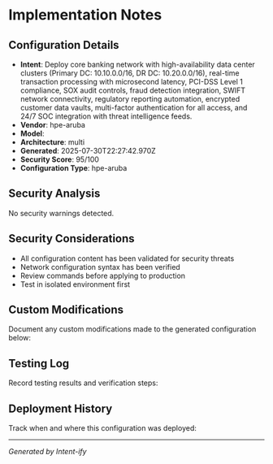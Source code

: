 # Implementation Notes

## Configuration Details
- **Intent**: Deploy core banking network with high-availability data center clusters (Primary DC: 10.10.0.0/16, DR DC: 10.20.0.0/16), real-time transaction processing with microsecond latency, PCI-DSS Level 1 compliance, SOX audit controls, fraud detection integration, SWIFT network connectivity, regulatory reporting automation, encrypted customer data vaults, multi-factor authentication for all access, and 24/7 SOC integration with threat intelligence feeds.
- **Vendor**: hpe-aruba
- **Model**: 
- **Architecture**: multi
- **Generated**: 2025-07-30T22:27:42.970Z
- **Security Score**: 95/100
- **Configuration Type**: hpe-aruba

## Security Analysis
No security warnings detected.

## Security Considerations
- All configuration content has been validated for security threats
- Network configuration syntax has been verified
- Review commands before applying to production
- Test in isolated environment first

## Custom Modifications
Document any custom modifications made to the generated configuration below:

## Testing Log
Record testing results and verification steps:

## Deployment History
Track when and where this configuration was deployed:

---
*Generated by Intent-ify*